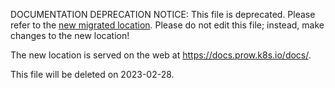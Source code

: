 DOCUMENTATION DEPRECATION NOTICE: This file is deprecated. Please refer to the
[new migrated
location](https://docs.prow.k8s.io/docs/components/pod-utilities/).
Please do not edit this file; instead, make changes to the new location!

The new location is served on the web at
https://docs.prow.k8s.io/docs/.

This file will be deleted on 2023-02-28.

